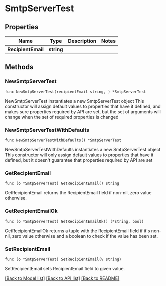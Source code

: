 # SmtpServerTest

## Properties

Name | Type | Description | Notes
------------ | ------------- | ------------- | -------------
**RecipientEmail** | **string** |  | 

## Methods

### NewSmtpServerTest

`func NewSmtpServerTest(recipientEmail string, ) *SmtpServerTest`

NewSmtpServerTest instantiates a new SmtpServerTest object
This constructor will assign default values to properties that have it defined,
and makes sure properties required by API are set, but the set of arguments
will change when the set of required properties is changed

### NewSmtpServerTestWithDefaults

`func NewSmtpServerTestWithDefaults() *SmtpServerTest`

NewSmtpServerTestWithDefaults instantiates a new SmtpServerTest object
This constructor will only assign default values to properties that have it defined,
but it doesn't guarantee that properties required by API are set

### GetRecipientEmail

`func (o *SmtpServerTest) GetRecipientEmail() string`

GetRecipientEmail returns the RecipientEmail field if non-nil, zero value otherwise.

### GetRecipientEmailOk

`func (o *SmtpServerTest) GetRecipientEmailOk() (*string, bool)`

GetRecipientEmailOk returns a tuple with the RecipientEmail field if it's non-nil, zero value otherwise
and a boolean to check if the value has been set.

### SetRecipientEmail

`func (o *SmtpServerTest) SetRecipientEmail(v string)`

SetRecipientEmail sets RecipientEmail field to given value.



[[Back to Model list]](../README.md#documentation-for-models) [[Back to API list]](../README.md#documentation-for-api-endpoints) [[Back to README]](../README.md)


